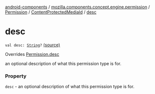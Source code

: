 [android-components](../../../index.md) / [mozilla.components.concept.engine.permission](../../index.md) / [Permission](../index.md) / [ContentProtectedMediaId](index.md) / [desc](./desc.md)

# desc

`val desc: `[`String`](https://kotlinlang.org/api/latest/jvm/stdlib/kotlin/-string/index.html)`?` [(source)](https://github.com/mozilla-mobile/android-components/blob/master/components/concept/engine/src/main/java/mozilla/components/concept/engine/permission/PermissionRequest.kt#L70)

Overrides [Permission.desc](../desc.md)

an optional description of what this permission type is for.

### Property

`desc` - an optional description of what this permission type is for.